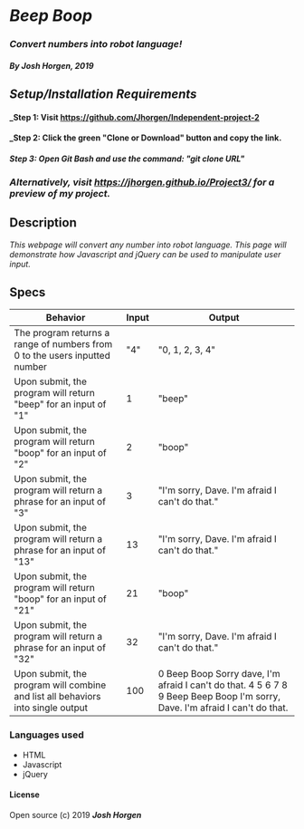 # _Beep Boop_

### _Convert numbers into robot language!_

##### By _Josh Horgen, 2019_

## _Setup/Installation Requirements_
#### _Step 1: Visit https://github.com/Jhorgen/Independent-project-2
#### _Step 2: Click the green "Clone or Download" button and copy the link.
#### _Step 3: Open Git Bash and use the command: "git clone _____URL_____"_

### _Alternatively, visit https://jhorgen.github.io/Project3/ for a preview of my project._

## Description
_This webpage will convert any number into robot language. This page will demonstrate how Javascript and jQuery can be used to manipulate user input._

## Specs

| Behavior | Input | Output |
| -------- | ----- | ------ |
| The program returns a range of numbers from 0 to the users inputted number | "4" | "0, 1, 2, 3, 4" |
| Upon submit, the program will return "beep" for an input of "1" | 1 | "beep" |
| Upon submit, the program will return "boop" for an input of "2" | 2 | "boop" |
| Upon submit, the program will return a phrase for an input of "3" | 3 | "I'm sorry, Dave. I'm afraid I can't do that." |
| Upon submit, the program will return a phrase for an input of "13" | 13 | "I'm sorry, Dave. I'm afraid I can't do that." |
| Upon submit, the program will return "boop" for an input of "21" | 21 | "boop" |
| Upon submit, the program will return a phrase for an input of "32" | 32 | "I'm sorry, Dave. I'm afraid I can't do that." |
| Upon submit, the program will combine and list all behaviors into single output | 100 | 0 Beep Boop Sorry dave, I'm afraid I can't do that. 4 5 6 7 8 9 Beep Beep Boop I'm sorry, Dave. I'm afraid I can't do that. |

### Languages used
* HTML
* Javascript
* jQuery


#### License

Open source (c) 2019 _**Josh Horgen**_
